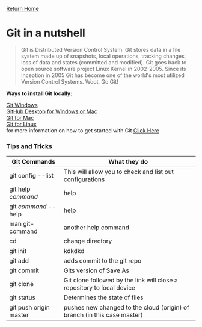 [Return Home](https://lindseyshepard.github.io/learning-journal-repo)  


# Git in a nutshell
> Git is Distributed Version Control System. Git stores data in a file system made up of snapshots, local operations, tracking changes, loss of data and states (committed and modified). Git goes back to open source software project Linux Kernel in 2002-2005. Since its inception in 2005 Git has become one of the world's most utilized Version Control Systems. Woot, Go Git!

**Ways to install Git locally:**  

[Git Windows](https://git-scm.com/download/win)  
[GitHub Desktop for Windows or Mac](https://desktop.github.com/)  
[Git for Mac](https://git-scm.com/download/mac)  
[Git for Linux](https://git-scm.com/download/linux)  
for more information on how to get started with Git 
[Click Here](https://www.udemy.com/blog/git-tutorial-a-comprehensive-guide/#1)    


### Tips and Tricks  

Git Commands | What they do
------------ | -------------
git config --list | This will allow you to check and list out configurations  
git help _command_ | help  
git _command_ --help | help  
man git-command | another help command  
cd | change directory  
git init |  kdkdkd   
git add | adds commit to the git repo  
git commit | Gits version of Save As  
git clone <url> | Git clone followed by the link will close a repository to local device   
 git status | Determines the state of files  
 git push origin master | pushes new changed to the cloud (origin) of branch (in this case master)  
 





